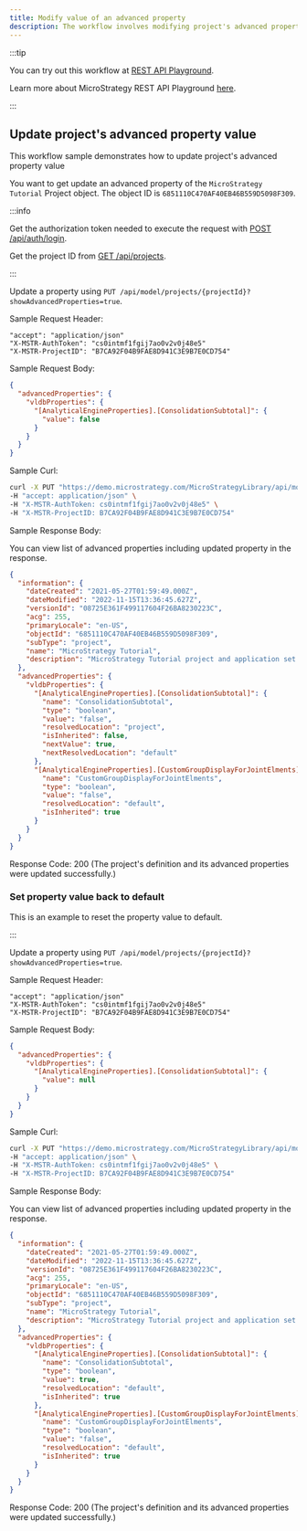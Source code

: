 ```yaml
---
title: Modify value of an advanced property
description: The workflow involves modifying project's advanced properties values
---
```


<Available since="2021 Update 8" />

:::tip

You can try out this workflow at [REST API Playground](https://www.postman.com/microstrategysdk/workspace/microstrategy-rest-api/folder/16131298-804b24e1-dccb-48c1-bfde-0a132163e409?ctx=documentation).

Learn more about MicroStrategy REST API Playground [here](/docs/getting-started/playground.md).

:::

## Update project's advanced property value

This workflow sample demonstrates how to update project's advanced property value

You want to get update an advanced property of the `MicroStrategy Tutorial` Project object. The object ID is `6851110C470AF40EB46B559D5098F309`.

:::info

Get the authorization token needed to execute the request with [POST /api/auth/login](https://demo.microstrategy.com/MicroStrategyLibrary/api-docs/index.html#/Authentication/postLogin).

Get the project ID from [GET /api/projects](https://demo.microstrategy.com/MicroStrategyLibrary/api-docs/index.html#/Projects/getProjects_1).

:::

Update a property using `PUT /api/model/projects/{projectId}?showAdvancedProperties=true`.

Sample Request Header:

```http
"accept": "application/json"
"X-MSTR-AuthToken": "cs0intmf1fgij7ao0v2v0j48e5"
"X-MSTR-ProjectID": "B7CA92F04B9FAE8D941C3E9B7E0CD754"
```

Sample Request Body:

```json
{
  "advancedProperties": {
    "vldbProperties": {
      "[AnalyticalEngineProperties].[ConsolidationSubtotal]": {
        "value": false
      }
    }
  }
}
```

Sample Curl:

```bash
curl -X PUT "https://demo.microstrategy.com/MicroStrategyLibrary/api/model/projects/6851110C470AF40EB46B559D5098F309?showAdvancedProperties=true" \
-H "accept: application/json" \
-H "X-MSTR-AuthToken: cs0intmf1fgij7ao0v2v0j48e5" \
-H "X-MSTR-ProjectID: B7CA92F04B9FAE8D941C3E9B7E0CD754"
```

Sample Response Body:

You can view list of advanced properties including updated property in the response.

```json
{
  "information": {
    "dateCreated": "2021-05-27T01:59:49.000Z",
    "dateModified": "2022-11-15T13:36:45.627Z",
    "versionId": "08725E361F499117604F26BA8230223C",
    "acg": 255,
    "primaryLocale": "en-US",
    "objectId": "6851110C470AF40EB46B559D5098F309",
    "subType": "project",
    "name": "MicroStrategy Tutorial",
    "description": "MicroStrategy Tutorial project and application set designed to illustrate the platform's rich functionality. The theme is an Electronics, Books, Movies and Music store. Employees, Inventory, Finance, Product Sales and Suppliers are analyzed."
  },
  "advancedProperties": {
    "vldbProperties": {
      "[AnalyticalEngineProperties].[ConsolidationSubtotal]": {
        "name": "ConsolidationSubtotal",
        "type": "boolean",
        "value": "false",
        "resolvedLocation": "project",
        "isInherited": false,
        "nextValue": true,
        "nextResolvedLocation": "default"
      },
      "[AnalyticalEngineProperties].[CustomGroupDisplayForJointElments]": {
        "name": "CustomGroupDisplayForJointElments",
        "type": "boolean",
        "value": "false",
        "resolvedLocation": "default",
        "isInherited": true
      }
    }
  }
}
```

Response Code: 200 (The project's definition and its advanced properties were updated successfully.)

### Set property value back to default

This is an example to reset the property value to default.

:::

Update a property using `PUT /api/model/projects/{projectId}?showAdvancedProperties=true`.

Sample Request Header:

```http
"accept": "application/json"
"X-MSTR-AuthToken": "cs0intmf1fgij7ao0v2v0j48e5"
"X-MSTR-ProjectID": "B7CA92F04B9FAE8D941C3E9B7E0CD754"
```

Sample Request Body:

```json
{
  "advancedProperties": {
    "vldbProperties": {
      "[AnalyticalEngineProperties].[ConsolidationSubtotal]": {
        "value": null
      }
    }
  }
}
```

Sample Curl:

```bash
curl -X PUT "https://demo.microstrategy.com/MicroStrategyLibrary/api/model/projects/6851110C470AF40EB46B559D5098F309?showAdvancedProperties=true" \
-H "accept: application/json" \
-H "X-MSTR-AuthToken: cs0intmf1fgij7ao0v2v0j48e5" \
-H "X-MSTR-ProjectID: B7CA92F04B9FAE8D941C3E9B7E0CD754"
```

Sample Response Body:

You can view list of advanced properties including updated property in the response.

```json
{
  "information": {
    "dateCreated": "2021-05-27T01:59:49.000Z",
    "dateModified": "2022-11-15T13:36:45.627Z",
    "versionId": "08725E361F499117604F26BA8230223C",
    "acg": 255,
    "primaryLocale": "en-US",
    "objectId": "6851110C470AF40EB46B559D5098F309",
    "subType": "project",
    "name": "MicroStrategy Tutorial",
    "description": "MicroStrategy Tutorial project and application set designed to illustrate the platform's rich functionality. The theme is an Electronics, Books, Movies and Music store. Employees, Inventory, Finance, Product Sales and Suppliers are analyzed."
  },
  "advancedProperties": {
    "vldbProperties": {
      "[AnalyticalEngineProperties].[ConsolidationSubtotal]": {
        "name": "ConsolidationSubtotal",
        "type": "boolean",
        "value": true,
        "resolvedLocation": "default",
        "isInherited": true
      },
      "[AnalyticalEngineProperties].[CustomGroupDisplayForJointElments]": {
        "name": "CustomGroupDisplayForJointElments",
        "type": "boolean",
        "value": "false",
        "resolvedLocation": "default",
        "isInherited": true
      }
    }
  }
}
```

Response Code: 200 (The project's definition and its advanced properties were updated successfully.)
